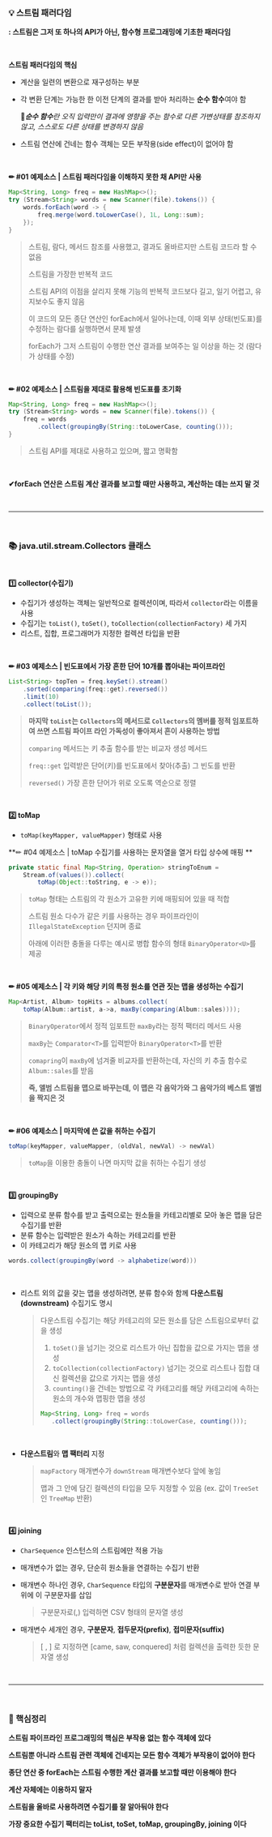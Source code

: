 ### 💡 스트림 패러다임

**: 스트림은 그저 또 하나의 API가 아닌, 함수형 프로그래밍에 기초한 패러다임**

<br>

**스트림 패러다임의 핵심**

- 계산을 일련의 변환으로 재구성하는 부분

- 각 변환 단계는 가능한 한 이전 단계의 결과를 받아 처리하는 **순수 함수**여야 함

  🔎***순수 함수**란 오직 입력만이 결과에 영향을 주는 함수로 다른 가변상태를 참조하지 않고, 스스로도 다른 상태를 변경하지 않음*

- 스트림 연산에 건네는 함수 객체는 모든 부작용(side effect)이 없어야 함

<br>

**✏ #01 예제소스 | 스트림 패러다임을 이해하지 못한 채 API만 사용**

```java
Map<String, Long> freq = new HashMap<>();
try (Stream<String> words = new Scanner(file).tokens()) {
    words.forEach(word -> {
        freq.merge(word.toLowerCase(), 1L, Long::sum);
    });
}
```

>스트림, 람다, 메서드 참조를 사용했고, 결과도 올바르지만 스트림 코드라 할 수 없음
>
>스트림을 가장한 반복적 코드
>
>스트림 API의 이점을 살리지 못해 기능의 반복적 코드보다 길고, 일기 어렵고, 유지보수도 좋지 않음
>
>이 코드의 모든 종단 연산인 forEach에서 일어나는데, 이때 외부 상태(빈도표)를 수정하는 람다를 실행하면서 문제 발생
>
>forEach가 그저 스트림이 수행한 연산 결과를 보여주는 일 이상을 하는 것 (람다가 상태를 수정)

<br>

**✏ #02 예제소스 | 스트림을 제대로 활용해 빈도표를 초기화**

```java
Map<String, Long> freq = new HashMap<>();
try (Stream<String> words = new Scanner(file).tokens()) {
    freq = words
        .collect(groupingBy(String::toLowerCase, counting()));
}
```

>스트림 API를 제대로 사용하고 있으며, 짧고 명확함

<br>

**✔forEach 연산은 스트림 계산 결과를 보고할 때만 사용하고, 계산하는 데는 쓰지 말 것**

<br>

---

<br>

### 📚 java.util.stream.Collectors 클래스

<br>

**1️⃣ collector(수집기)**

- 수집기가 생성하는 객체는 일반적으로 컬렉션이며, 따라서 `collector`라는 이름을 사용
- 수집기는 `toList()`, `toSet()`, `toCollection(collectionFactory)` 세 가지
- 리스트, 집합, 프로그래머가 지정한 컬렉션 타입을 반환

<br>

**✏ #03 예제소스 | 빈도표에서 가장 흔한 단어 10개를 뽑아내는 파이프라인**

```java
List<String> topTen = freq.keySet().stream()
    .sorted(comparing(freq::get).reversed())
    .limit(10)
    .collect(toList());
```

>**마지막 `toList`는 `Collectors`의 메서드로 `Collectors`의 멤버를 정적 임포트하여 쓰면 스트림 파이프 라인 가독성이 좋아져서 흔이 사용하는 방법**
>
>`comparing` 메서드는 키 추출 함수를 받는 비교자 생성 메서드
>
>`freq::get` 입력받은 단어(키)를 빈도표에서 찾아(추출) 그 빈도를 반환
>
>`reversed()` 가장 흔한 단어가 위로 오도록 역순으로 정렬

<br>

**2️⃣ toMap**

- `toMap(keyMapper, valueMapper)` 형태로 사용

**✏ #04 예제소스 | toMap 수집기를 사용하는 문자열을 열거 타입 상수에 매핑 **

```java
private static final Map<String, Operation> stringToEnum =
    Stream.of(values()).collect(
		toMap(Object::toString, e -> e));
```

>`toMap` 형태는 스트림의 각 원소가 고유한 키에 매핑되어 있을 때 적합
>
>스트림 원소 다수가 같은 키를 사용하는 경우 파이프라인이 `IllegalStateException` 던지며 종료
>
>아래에 이러한 충돌을 다루는 예시로 병합 함수의 형태 `BinaryOperator<U>`를 제공

<br>

**✏ #05 예제소스 | 각 키와 해당 키의 특정 원소를 연관 짓는 맵을 생성하는 수집기**

```java
Map<Artist, Album> topHits = albums.collect(
	toMap(Album::artist, a->a, maxBy(comparing(Album::sales))));
```

>`BinaryOperator`에서 정적 임포트한 `maxBy`라는 정적 팩터리 메서드 사용
>
>`maxBy`는 `Comparator<T>`를 입력받아 `BinaryOperator<T>`를 반환
>
>`comapring`이 `maxBy`에 넘겨줄 비교자를 반환하는데, 자신의 키 추출 함수로 `Album::sales`를 받음
>
>**즉, 앨범 스트림을 맵으로 바꾸는데, 이 맵은 각 음악가와 그 음악가의 베스트 앨범을 짝지은 것**

<br>

**✏ #06 예제소스 | 마지막에 쓴 값을 취하는 수집기**

```java
toMap(keyMapper, valueMapper, (oldVal, newVal) -> newVal)
```

>`toMap`을 이용한 충돌이 나면 마지막 값을 취하는 수집기 생성

<br>

**3️⃣ groupingBy**

- 입력으로 분류 함수를 받고 출력으로는 원소들을 카테고리별로 모아 놓은 맵을 담은 수집기를 반환
- 분류 함수는 입력받은 원소가 속하는 카테고리를 반환
- 이 카테고리가 해당 원소의 맵 키로 사용

```java
words.collect(groupingBy(word -> alphabetize(word)))
```

<br>

- 리스트 외의 값을 갖는 맵을 생성하려면, 분류 함수와 함께 **다운스트림(downstream)** 수집기도 명시

  >다운스트림 수집기는 해당 카테고리의 모든 원소를 담은 스트림으로부터 값을 생성
  >
  >1. `toSet()`을 넘기는 것으로 리스트가 아닌 집합을 값으로 가지는 맵을 생성
  >2. `toCollection(collectionFactory)` 넘기는 것으로 리스트나 집합 대신 컬렉션을 값으로 가지는 맵을 생성
  >3. `counting()`을 건네는 방법으로 각 카테고리를 해당 카테고리에 속하는 원소의 개수와 맵핑한 맵을 생성
  >
  >```java
  >Map<String, Long> freq = words
  >    .collect(groupingBy(String::toLowerCase, counting()));
  >```

<br>

- **다운스트림**와 **맵 팩터리** 지정

  >`mapFactory` 매개변수가 `downStream` 매개변수보다 앞에 놓임
  >
  >맵과 그 안에 담긴 컬렉션의 타입을 모두 지정할 수 있음 (ex. 값이 `TreeSet`인 `TreeMap` 반환)

<br>

**4️⃣ joining**

- `CharSequence` 인스턴스의 스트림에만 적용 가능

- 매개변수가 없는 경우, 단순히 원소들을 연결하는 수집기 반환

- 매개변수 하나인 경우, `CharSequence` 타입의 **구분문자**를 매개변수로 받아 연결 부위에 이 구분문자를 삽입

  >구분문자로(,) 입력하면 CSV 형태의 문자열 생성

- 매개변수 세개인 경우, **구분문자**, **접두문자(prefix)**, **접미문자(suffix)**

  > [ , ] 로 지정하면 [came, saw, conquered] 처럼 컬렉션을 출력한 듯한 문자열 생성

<br>

----

<br>

### 📌 핵심정리

**스트림 파이프라인 프로그래밍의 핵심은 부작용 없는 함수 객체에 있다**

**스트림뿐 아니라 스트림 관련 객체에 건네지는 모든 함수 객체가 부작용이 없어야 한다**

**종단 연산 중 forEach는 스트림 수행한 계산 결과를 보고할 때만 이용해야 한다**

**계산 자체에는 이용하지 말자**

**스트림을 올바로 사용하려면 수집기를 잘 알아둬야 한다**

**가장 중요한 수집기 팩터리는 toList, toSet, toMap, groupingBy, joining 이다**
